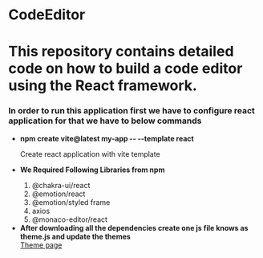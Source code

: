 # CodeEditor
<h1>This repository contains detailed code on how to build a code editor using the React framework.</h1>

<h3>In order to run this application first we have to configure react application for that we have to below commands</h3>
<ul>
  <li><b>npm create vite@latest my-app -- --template react</b></li>
  <p>Create react application with vite template</p>
<li><b>We Required Following Libraries from npm </b></li>
  <ol>
    <li>@chakra-ui/react</li>
    <li>@emotion/react</li>
    <li>@emotion/styled frame</li>
    <li>axios</li>
    <li>@monaco-editor/react</li>
  </ol>
  <li><b>After downloading all the dependencies create one js file knows as theme.js and update the themes</b></li>
  <a href="Theme.js">Theme page</a>
</ul>
